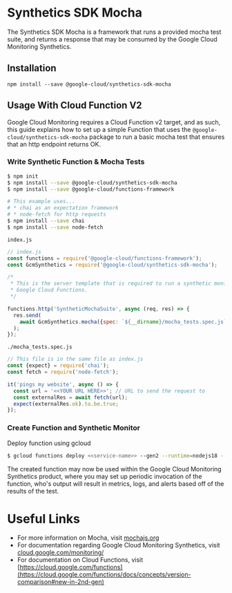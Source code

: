 # Synthetics SDK Mocha

The Synthetics SDK Mocha is a framework that runs a provided mocha test suite, and returns a response that may be consumed by the Google Cloud Monitoring Synthetics.

## Installation

```
npm install --save @google-cloud/synthetics-sdk-mocha
```

## Usage With Cloud Function V2

Google Cloud Monitoring requires a Cloud Function v2 target, and as such, this guide explains how to set up a simple Function that uses the `@google-cloud/synthetics-sdk-mocha` package to run a basic mocha test that ensures that an http endpoint returns OK.

### Write Synthetic Function & Mocha Tests
```bash
$ npm init
$ npm install --save @google-cloud/synthetics-sdk-mocha
$ npm install --save @google-cloud/functions-framework

# This example uses...
# * chai as an expectation framework
# * node-fetch for http requests
$ npm install --save chai
$ npm install --save node-fetch
```

`index.js`
```javascript
// index.js
const functions = require('@google-cloud/functions-framework');
const GcmSynthetics = require('@google-cloud/synthetics-sdk-mocha');

/*
 * This is the server template that is required to run a synthetic monitor in
 * Google Cloud Functions.
 */

functions.http('SyntheticMochaSuite', async (req, res) => {
  res.send(
    await GcmSynthetics.mocha({spec: `${__dirname}/mocha_tests.spec.js`})
  );
});
```

`./mocha_tests.spec.js`
```javascript
// This file is in the same file as index.js
const {expect} = require('chai');
const fetch = require('node-fetch');

it('pings my website', async () => {
  const url = '<<YOUR URL HERE>>'; // URL to send the request to
  const externalRes = await fetch(url);
  expect(externalRes.ok).to.be.true;
});
```

### Create Function and Synthetic Monitor

Deploy function using gcloud
```bash
$ gcloud functions deploy <<service-name>> --gen2 --runtime=nodejs18 --region=<<region>> --source=. --entry-point=SyntheticMochaSuite --trigger-http
```

The created function may now be used within the Google Cloud Monitoring Synthetics product, where you may set up periodic invocation of the function, who's output will result in metrics, logs, and alerts based off of the results of the test.

# Useful Links

* For more information on Mocha, visit [mochajs.org](https://mochajs.org/)
* For documentation regarding Google Cloud Monitoring Synthetics, visit [cloud.google.com/monitoring/](https://cloud.google.com/monitoring/)
* For documentation on Cloud Functions, visit [https://cloud.google.com/functions](https://cloud.google.com/functions/docs/concepts/version-comparison#new-in-2nd-gen)